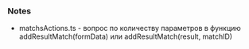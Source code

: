 ### Notes



- matchsActions.ts - вопрос по количеству параметров в функцию addResultMatch(formData) или addResultMatch(result, matchID)

